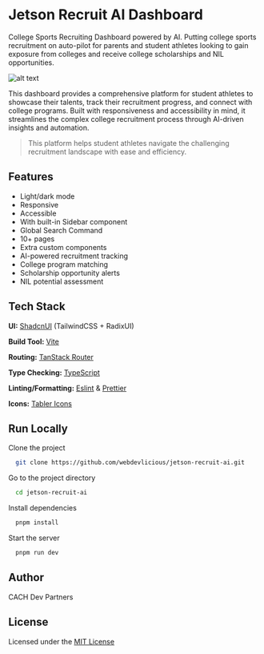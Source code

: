 # Jetson Recruit AI Dashboard

College Sports Recruiting Dashboard powered by AI. Putting college sports recruitment on auto-pilot for parents and student athletes looking to gain exposure from colleges and receive college scholarships and NIL opportunities.

![alt text](public/images/shadcn-admin.png)

This dashboard provides a comprehensive platform for student athletes to showcase their talents, track their recruitment progress, and connect with college programs. Built with responsiveness and accessibility in mind, it streamlines the complex college recruitment process through AI-driven insights and automation.

> This platform helps student athletes navigate the challenging recruitment landscape with ease and efficiency.

## Features

- Light/dark mode
- Responsive
- Accessible
- With built-in Sidebar component
- Global Search Command
- 10+ pages
- Extra custom components
- AI-powered recruitment tracking
- College program matching
- Scholarship opportunity alerts
- NIL potential assessment

## Tech Stack

**UI:** [ShadcnUI](https://ui.shadcn.com) (TailwindCSS + RadixUI)

**Build Tool:** [Vite](https://vitejs.dev/)

**Routing:** [TanStack Router](https://tanstack.com/router/latest)

**Type Checking:** [TypeScript](https://www.typescriptlang.org/)

**Linting/Formatting:** [Eslint](https://eslint.org/) & [Prettier](https://prettier.io/)

**Icons:** [Tabler Icons](https://tabler.io/icons)

## Run Locally

Clone the project

```bash
  git clone https://github.com/webdevlicious/jetson-recruit-ai.git
```

Go to the project directory

```bash
  cd jetson-recruit-ai
```

Install dependencies

```bash
  pnpm install
```

Start the server

```bash
  pnpm run dev
```

## Author

CACH Dev Partners

## License

Licensed under the [MIT License](https://choosealicense.com/licenses/mit/)
